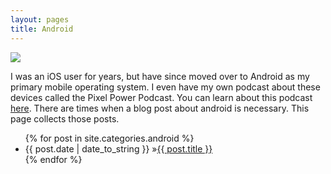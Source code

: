 ```yaml
---
layout: pages
title: Android
---
```


<img class="category" src="http://www.stevencombs.com/images/design/android.svg" />

I was an iOS user for years, but have since moved over to Android as my primary mobile operating system. I even have my own podcast about these devices called the Pixel Power Podcast. You can learn about this podcast [here](https://www.pixelpowerpodcast.com). There are times when a blog post about android is necessary. This page collects those posts.

<ul id="blog-posts" class="posts">
{% for post in site.categories.android %}
    <li><span>{{ post.date | date_to_string }} &raquo;</span><a href="{{ post.url }}">{{ post.title }}</a></li>
{% endfor %}
</ul>